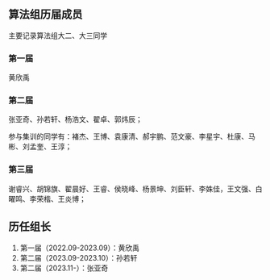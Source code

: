 ## 算法组历届成员

主要记录算法组大二、大三同学

### 第一届

黄欣禹

### 第二届

张亚奇、孙若轩、杨浩文、翟卓、郭炜辰；

参与集训的同学有：褚杰、王博、袁康清、郝宇鹏、范文豪、李星宇、杜康、马彬、刘孟奎、王淳；

### 第三届

谢睿兴、胡锦旗、翟晨好、王睿、侯晓峰、杨景坤、刘臣轩、李姝佳，王文强、白曜鸣、李荣楷、王炎博；

## 历任组长

1. 第一届（2022.09-2023.09）：黄欣禹
2. 第二届（2023.09-2023.10）：孙若轩
3. 第二届（2023.11-）：张亚奇
